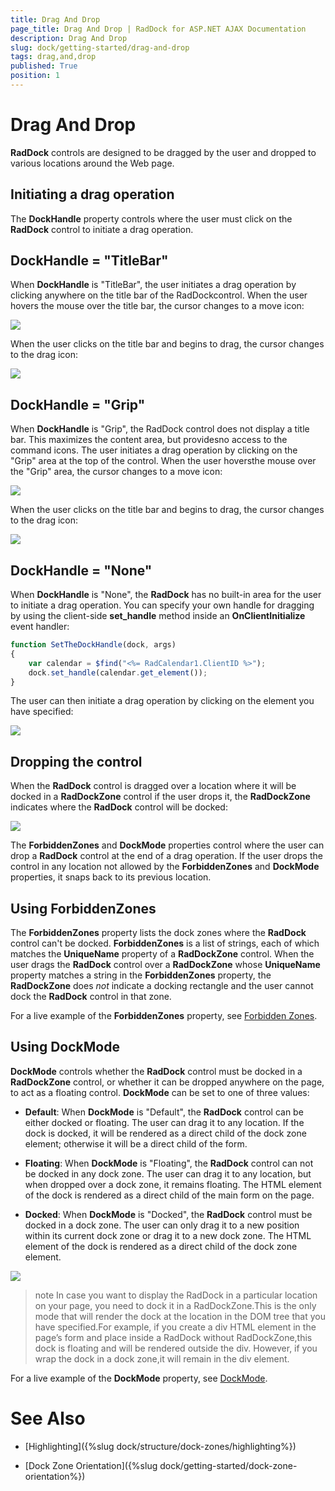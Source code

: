 ```yaml
---
title: Drag And Drop
page_title: Drag And Drop | RadDock for ASP.NET AJAX Documentation
description: Drag And Drop
slug: dock/getting-started/drag-and-drop
tags: drag,and,drop
published: True
position: 1
---
```


# Drag And Drop



**RadDock** controls are designed to be dragged by the user and dropped to various locations around the Web page.

## Initiating a drag operation

The **DockHandle** property controls where the user must click on the **RadDock** control to initiate a drag operation.

## DockHandle = "TitleBar"

When **DockHandle** is "TitleBar", the user initiates a drag operation by clicking anywhere on the title bar of the RadDockcontrol. When the user hovers the mouse over the title bar, the cursor changes to a move icon:


![](images/dock-titlebardragicon.png)

When the user clicks on the title bar and begins to drag, the cursor changes to the drag icon:


![](images/dock-titlebardraggingicon.png)

## DockHandle = "Grip"

When **DockHandle** is "Grip", the RadDock control does not display a title bar. This maximizes the content area, but providesno access to the command icons. The user initiates a drag operation by clicking on the "Grip" area at the top of the control. When the user hoversthe mouse over the "Grip" area, the cursor changes to a move icon:


![](images/dock-gripdragicon.png)

When the user clicks on the title bar and begins to drag, the cursor changes to the drag icon:


![](images/dock-gripdraggingicon.png)

## DockHandle = "None"

When **DockHandle** is "None", the **RadDock** has no built-in area for the user to initiate a drag operation. You can specify your own handle for dragging by using the client-side **set_handle** method inside an **OnClientInitialize** event handler:

````JavaScript
function SetTheDockHandle(dock, args)
{
    var calendar = $find("<%= RadCalendar1.ClientID %>");
    dock.set_handle(calendar.get_element()); 
}
````



The user can then initiate a drag operation by clicking on the element you have specified:

![](images/dock-embeddedcontroldraggingicon.png)

## Dropping the control

When the **RadDock** control is dragged over a location where it will be docked in a **RadDockZone** control if the user drops it, the **RadDockZone** indicates where the **RadDock** control will be docked:

![](images/dock-showdockposition.png)

The **ForbiddenZones** and **DockMode** properties control where the user can drop a **RadDock** control at the end of a drag operation. If the user drops the control in any location not allowed by the **ForbiddenZones** and **DockMode** properties, it snaps back to its previous location.

## Using ForbiddenZones

The **ForbiddenZones** property lists the dock zones where the **RadDock** control can't be docked. **ForbiddenZones** is a list of strings, each of which matches the **UniqueName** property of a **RadDockZone** control. When the user drags the **RadDock** control over a **RadDockZone** whose **UniqueName** property matches a string in the **ForbiddenZones** property, the **RadDockZone** does *not* indicate a docking rectangle and the user cannot dock the **RadDock** control in that zone.

For a live example of the **ForbiddenZones** property, see [Forbidden Zones](https://demos.telerik.com/aspnet-ajax/Dock/Examples/ForbiddenZones/DefaultCS.aspx).

## Using DockMode

**DockMode** controls whether the **RadDock** control must be docked in a **RadDockZone** control, or whether it can be dropped anywhere on the page, to act as a floating control. **DockMode** can be set to one of three values:

* **Default**: When **DockMode** is "Default", the **RadDock** control can be either docked or floating. The user can drag it to any location. If the dock is docked, it will be rendered as a direct child of the dock zone element; otherwise it will be a direct child of the form.

* **Floating**: When **DockMode** is "Floating", the **RadDock** control can not be docked in any dock zone. The user can drag it to any location, but when dropped over a dock zone, it remains floating. The HTML element of the dock is rendered as a direct child of the main form on the page.

* **Docked**: When **DockMode** is "Docked", the **RadDock** control must be docked in a dock zone. The user can only drag it to a new position within its current dock zone or drag it to a new dock zone. The HTML element of the dock is rendered as a direct child of the dock zone element.

![](images/dockmode.png)

>note In case you want to display the RadDock in a particular location on your page, you need to dock it in a RadDockZone.This is the only mode that will render the dock at the location in the DOM tree that you have specified.For example, if you create a div HTML element in the page’s form and place inside a RadDock without RadDockZone,this dock is floating and will be rendered outside the div. However, if you wrap the dock in a dock zone,it will remain in the div element.
>


For a live example of the **DockMode** property, see [DockMode](https://demos.telerik.com/aspnet-ajax/Dock/Examples/DockMode/DefaultCS.aspx).

# See Also

 * [Highlighting]({%slug dock/structure/dock-zones/highlighting%})

 * [Dock Zone Orientation]({%slug dock/getting-started/dock-zone-orientation%})
